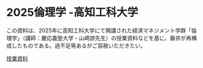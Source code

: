 # 2025倫理学 -高知工科大学
この資料は、2025年に高知工科大学にて開講された経済マネジメント学群「倫理学」（講師：慶応義塾大学・山崎諒先生）の授業資料などを基に、藤井が再構成したものである。過不足等あるがご容赦いただきたい。

[授業資料](Tetugaku.md)